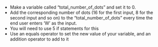 -   Make a variable called “total_number_of_dots” and set it to 0.
-   Add the corresponding number of dots (16 for the first input, 8 for the
    second input and so on) to the “total_number_of_dots” every time the end
    user enters ‘W’ as the input.
-   You will need to use 5 if statements for this
-   Use an equals operator to set the new value of your variable, and an addition
    operator to add to it
